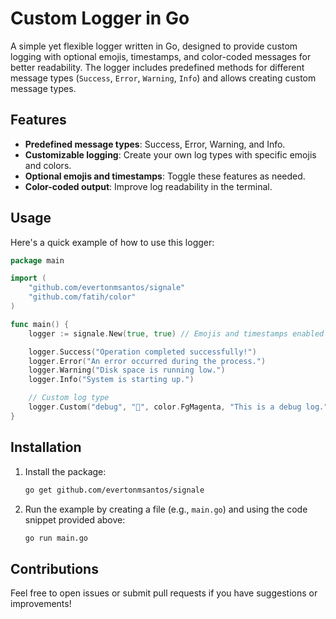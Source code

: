 # Custom Logger in Go

A simple yet flexible logger written in Go, designed to provide custom logging with optional emojis, timestamps, and color-coded messages for better readability. The logger includes predefined methods for different message types (`Success`, `Error`, `Warning`, `Info`) and allows creating custom message types.

## Features

- **Predefined message types**: Success, Error, Warning, and Info.
- **Customizable logging**: Create your own log types with specific emojis and colors.
- **Optional emojis and timestamps**: Toggle these features as needed.
- **Color-coded output**: Improve log readability in the terminal.

## Usage

Here's a quick example of how to use this logger:

```go
package main

import (
	"github.com/evertonmsantos/signale"
	"github.com/fatih/color"
)

func main() {
	logger := signale.New(true, true) // Emojis and timestamps enabled

	logger.Success("Operation completed successfully!")
	logger.Error("An error occurred during the process.")
	logger.Warning("Disk space is running low.")
	logger.Info("System is starting up.")

	// Custom log type
	logger.Custom("debug", "🐞", color.FgMagenta, "This is a debug log.")
}
```

## Installation

1. Install the package:
   ```bash
   go get github.com/evertonmsantos/signale
   ```

2. Run the example by creating a file (e.g., `main.go`) and using the code snippet provided above:
   ```bash
   go run main.go
   ```

## Contributions

Feel free to open issues or submit pull requests if you have suggestions or improvements!

